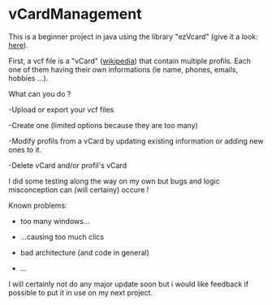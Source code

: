 # vCardManagement


This is a beginner project in java using the library "ezVcard" (give it a look: <a href="https://github.com/mangstadt/ez-vcard">here</a>). 


First, a vcf file is a "vCard" (<a href="https://en.wikipedia.org/wiki/VCard">wikipedia</a>) that contain multiple profils. Each one of them having their own informations (ie name, phones, emails, hobbies ...).

What can you do ?


-Upload or export your vcf files

-Create one (limited options because they are too many)

-Modify profils from a vCard by updating existing information or adding new ones to it.

-Delete vCard and/or profil's vCard



I did some testing along the way on my own but bugs and logic misconception can (will certainy) occure !

Known problems:

- too many windows...

- ...causing too much clics

- bad architecture (and code in general)

- ...

I will certainly not do any major update soon but i would like feedback if possible to put it in use on my next project.
